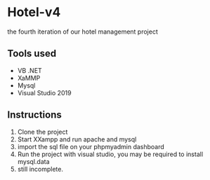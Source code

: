 # Hotel-v4
the fourth iteration of our hotel management project
## Tools used
- VB .NET
- XaMMP
- Mysql
- Visual Studio 2019
## Instructions
1. Clone the project
2. Start XXampp and run apache and mysql
3. import the sql file on your phpmyadmin dashboard
4. Run the project with visual studio, you may be required to install mysql.data
5. still incomplete.
